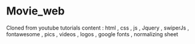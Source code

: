 # Movie_web


Cloned from youtube tutorials 
content : html , css , js , Jquery , swiperJs , fontawesome , pics , videos , logos , google fonts , normalizing sheet
